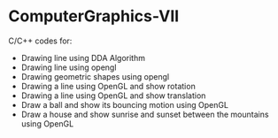 # ComputerGraphics-VII
C/C++ codes for:
- Drawing line using DDA Algorithm
- Drawing line using opengl
- Drawing geometric shapes using opengl
- Drawing a line using OpenGL and show rotation
- Drawing a line using OpenGL and show translation
- Draw a ball and show its bouncing motion using OpenGL
- Draw a house and show sunrise and sunset between the mountains using OpenGL

